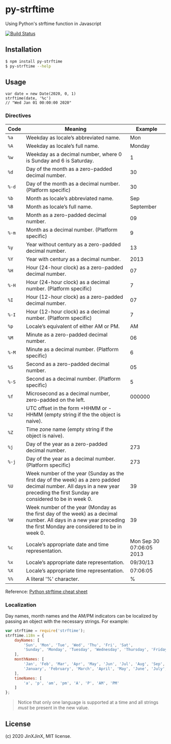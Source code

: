# py-strftime

Using Python's strftime function in Javascript

[![Build Status](https://travis-ci.org/JinXJinX/strftime.js.svg?branch=master)](https://travis-ci.org/JinXJinX/strftime.js)

## Installation

```bash
$ npm install py-strftime
$ py-strftime --help
```

## Usage
```
var date = new Date(2020, 0, 1)
strftime(date, '%c')
// "Wed Jan 01 00:00:00 2020"
```

### Directives

Code | Meaning | Example
---- | ----------- | ---
`%a` | Weekday as locale’s abbreviated name. | Mon
`%A	` | Weekday as locale’s full name. | Monday
`%w` | Weekday as a decimal number, where 0 is Sunday and 6 is Saturday. | 1
`%d` | Day of the month as a zero-padded decimal number. | 30
`%-d` | Day of the month as a decimal number. (Platform specific) | 30
`%b` | Month as locale’s abbreviated name. | Sep
`%B` | Month as locale’s full name. | September
`%m` | Month as a zero-padded decimal number.	| 09
`%-m` | Month as a decimal number. (Platform specific) | 9
`%y` | Year without century as a zero-padded decimal number. | 13
`%Y` | Year with century as a decimal number. | 2013
`%H` | Hour (24-hour clock) as a zero-padded decimal number.	| 07
`%-H` | Hour (24-hour clock) as a decimal number. (Platform specific)	| 7
`%I` | Hour (12-hour clock) as a zero-padded decimal number.	| 07
`%-I` | Hour (12-hour clock) as a decimal number. (Platform specific)	| 7
`%p` | Locale’s equivalent of either AM or PM.	| AM
`%M` | Minute as a zero-padded decimal number.	| 06
`%-M` | Minute as a decimal number. (Platform specific)	| 6
`%S` | Second as a zero-padded decimal number.	| 05
`%-S` | Second as a decimal number. (Platform specific)	| 5
`%f` | Microsecond as a decimal number, zero-padded on the left.	| 000000
`%z` |  UTC offset in the form +HHMM or -HHMM (empty string if the the object is naive).
`%Z` | Time zone name (empty string if the object is naive).
`%j` | Day of the year as a zero-padded decimal number.	| 273
`%-j` | Day of the year as a decimal number. (Platform specific)	| 273
`%U` | Week number of the year (Sunday as the first day of the week) as a zero padded decimal number. All days in a new year preceding the first Sunday are considered to be in week 0. | 39
`%W` | Week number of the year (Monday as the first day of the week) as a decimal number. All days in a new year preceding the first Monday are considered to be in week 0. | 39
`%c` | Locale’s appropriate date and time representation.	| Mon Sep 30 07:06:05 2013
`%x` | Locale’s appropriate date representation.	| 09/30/13
`%X` | Locale’s appropriate time representation.	| 07:06:05
`%%` | A literal '%' character.	| %

Reference: [Python strftime cheat sheet](https://strftime.org)


### Localization
Day names, month names and the AM/PM indicators can be localized by
passing an object with the necessary strings. For example:
```js
var strftime = require('strftime');
strftime.i18n = {
    dayNames: [
        'Sun', 'Mon', 'Tue', 'Wed', 'Thu', 'Fri', 'Sat',
        'Sunday', 'Monday', 'Tuesday', 'Wednesday', 'Thursday', 'Friday', 'Saturday'
    ],
    monthNames: [
        'Jan', 'Feb', 'Mar', 'Apr', 'May', 'Jun', 'Jul', 'Aug', 'Sep', 'Oct', 'Nov', 'Dec',
        'January', 'February', 'March', 'April', 'May', 'June', 'July', 'August', 'September', 'October', 'November', 'December'
    ],
    timeNames: [
        'a', 'p', 'am', 'pm', 'A', 'P', 'AM', 'PM'
    ]
};
```
> Notice that only one language is supported at a time and all strings
> *must* be present in the new value.

## License

(c) 2020 JinXJinX, MIT license.
